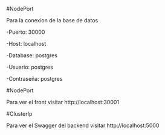 #NodePort

Para la conexion de la base de datos

-Puerto: 30000

-Host: localhost

-Database: postgres

-Usuario: postgres

-Contraseña: postgres

#NodePort

Para ver el front visitar http://localhost:30001

#ClusterIp

Para ver el Swagger del backend visitar http://localhost:5000
